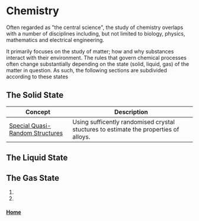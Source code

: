 # Chemistry
Often regarded as "the central science", the study of chemistry overlaps with a number of disciplines including, but not limited to biology, physics, mathematics and electrical engineering.

It primarily focuses on the study of matter; how and why substances interact with their environment. 
The rules that govern chemical processes often change substantially depending on the state (solid, liquid, gas) of the matter in question.
As such, the following sections are subdivided according to these states

## The Solid State

| Concept | Description |
|---|---|
| [Special Quasi-Random Structures](special_quasi_random_structures.md) | Using sufficently randomised crystal stuctures to estimate the properties of alloys.

## The Liquid State

## The Gas State

1. 
2. 

#### [Home](../README.md)

